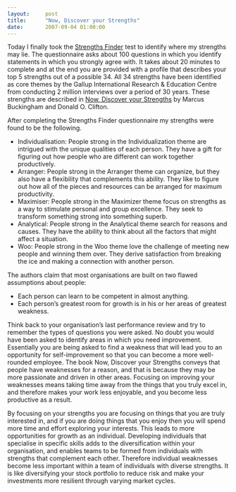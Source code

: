 ```yaml
---
layout:     post
title:      "Now, Discover your Strengths"
date:       2007-09-04 01:00:00
---
```


Today I finally took the [Strengths Finder](http://www.strengthsfinder.com/) test to identify where my strengths may lie. The questionnaire asks about 100 questions in which you identify statements in which you strongly agree with. It takes about 20 minutes to complete and at the end you are provided with a profile that describes your top 5 strengths out of a possible 34. All 34 strengths have been identified as core themes by the Gallup International Research & Education Centre from conducting 2 million interviews over a period of 30 years. These strengths are described in [Now, Discover your Strengths](http://gmj.gallup.com/book_center/NDYS/default.aspx) by Marcus Buckingham and Donald O. Clifton.

After completing the Strengths Finder questionnaire my strengths were found to be the following.

* Individualisation: People strong in the Individualization theme are intrigued with the unique qualities of each person. They have a gift for figuring out how people who are different can work together productively.
* Arranger: People strong in the Arranger theme can organize, but they also have a flexibility that complements this ability. They like to figure out how all of the pieces and resources can be arranged for maximum productivity.
* Maximiser: People strong in the Maximizer theme focus on strengths as a way to stimulate personal and group excellence. They seek to transform something strong into something superb.
* Analytical: People strong in the Analytical theme search for reasons and causes. They have the ability to think about all the factors that might affect a situation.
* Woo: People strong in the Woo theme love the challenge of meeting new people and winning them over. They derive satisfaction from breaking the ice and making a connection with another person.

The authors claim that most organisations are built on two flawed assumptions about people:

* Each person can learn to be competent in almost anything.
* Each person’s greatest room for growth is in his or her areas of greatest weakness.

Think back to your organisation’s last performance review and try to remember the types of questions you were asked. No doubt you would have been asked to identify areas in which you need improvement. Essentially you are being asked to find a weakness that will lead you to an opportunity for self-improvement so that you can become a more well-rounded employee. The book Now, Discover your Strengths conveys that people have weaknesses for a reason, and that is because they may be more passionate and driven in other areas. Focusing on improving your weaknesses means taking time away from the things that you truly excel in, and therefore makes your work less enjoyable, and you become less productive as a result.

By focusing on your strengths you are focusing on things that you are truly interested in, and if you are doing things that you enjoy then you will spend more time and effort exploring your interests. This leads to more opportunities for growth as an individual. Developing individuals that specialise in specific skills adds to the diversification within your organisation, and enables teams to be formed from individuals with strengths that complement each other. Therefore individual weaknesses become less important within a team of individuals with diverse strengths. It is like diversifying your stock portfolio to reduce risk and make your investments more resilient through varying market cycles.

